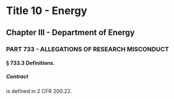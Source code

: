 
# Title 10 - Energy
## Chapter III - Department of Energy
### PART 733 - ALLEGATIONS OF RESEARCH MISCONDUCT
#### § 733.3 Definitions.
##### Contract

is defined in 2 CFR 200.22.

